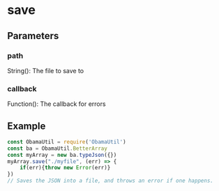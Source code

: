 # save
## Parameters
### path
String(): The file to save to
### callback
Function(): The callback for errors
## Example
```javascript
const ObamaUtil = require('ObamaUtil')
const ba = ObamaUtil.BetterArray
const myArray = new ba.typeJson({})
myArray.save("./myfile", (err) => {
    if(err){throw new Error(err)}
})
// Saves the JSON into a file, and throws an error if one happens.
```
